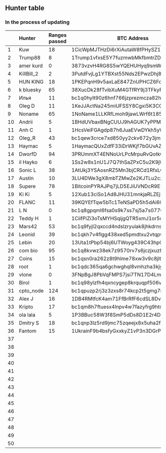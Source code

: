 ## Hunter table
### In the process of updating


|   |  Hunter     | Ranges passed | BTC Address    | Date           |
|---|:------------|---------------|----------------|----------------|
| 1 | Kuw | 18 | 1CicWpMJTHzDi6rXiAutaW8fPHySZ1x2Lw | 27.06.2022 |
| 2 | Trump88 | 8 | 1Trump1vfxsE5Y7fuzmwbMkfbmtrZDa7i | 27.06.2022 |
| 3 | amer kurd | 0 | 3873vzvH4RG8S5wYQEHUHyq9smWg6qwU2r | 27.06.2022 |
| 4 | KillBill_2 | 2 | 3PutdFvjLg1YTBXst55Nds2EPwzDhj8TQL | 27.06.2022 |
| 5 | HUN KING | 18 | 1PKEPqnH9v5axLaE847ZnUPHCZ6FqnPdyH | 27.06.2022 |
| 6 | k bluesky | 65 | 38XucDk28fTvibXuM4GTfRY9j3TFkyFJkW | 27.06.2022 |
| 7 | Илья | 11 | bc1q0hylt90z6hnf766jzprezmcza82hp36d8dzexn | 27.06.2022 |
| 8 | Oleg D | 11 | 1KeJJActNa245miUFSSY8Cgxi5K3CG5qeC | 27.06.2022 |
| 9 | Noname | 65 | 1NoName1LLKRfLmoh9jawLWrf6t185bC7v | 27.06.2022 |
| 10 | Andrii | 5 | 1BHdUVbaxBNgCUUJ9hAGUK7yPPMZRVeGDU | 27.06.2022 |
| 11 | Anh C | 1 | 1HcsVeiFGAgdp87h6JuaEVwDYkh5yW7K4E | 27.06.2022 |
| 12 | Oleg_R | 43 | bc1qew3crce7xd850yy2ckv672y3jmenvdvq0mr5lh | 27.06.2022 |
| 13 | Haymac | 5 | 1HaymacQUxZdfF33iDrWKjf7bGUvAZRTR8 | 27.06.2022 |
| 14 | DworfD | 94 | 3PRUmmXT4ENNoUrLPcMrpuRvQotkCvDENE | 27.06.2022 |
| 15 | il Hayko | 6 | 1Ss2w8s1nU1J7Q7thSaZPxC5u2K9jWA9x | 27.06.2022 |
| 16 | Sonic L | 38 | 1AtUkj3YSAosnRZ5Mn3bjCRCd1RfxLQuDA | 28.06.2022 |
| 17 | Austin | 10 | 3LU4DWe3gX8mbTZMwZe2KJTLu2czMd6b25 | 28.06.2022 |
| 18 | Supere | 78 | 1BitcoinPYRAJPq7jLD5EJiUVNDcR9E1K1 | 28.06.2022 |
| 19 | Ki Ki | 5 | 12Xub13ciSo1Ad8JHU31mnkjaRLZEj9M7W | 28.06.2022 |
| 20 | FLANC | 11 | 39KQYEfTqw5bTc1TeNSaPD5h5dAi6CrNdT | 28.06.2022 |
| 21 | L N | 0 | bc1q8gpqml6fsa0s9k7ss7sj5a7s0770ksh92qwry2 | 28.06.2022 |
| 22 | Teddy H | 1 | 1CiifPiZi3oTsMYHSqijgQTR5xmJ1or5oX | 28.06.2022 |
| 23 | Mars42 | 53 | bc1q9fyjl2qxccd4ndslzryulak8jhkdrnsyy3da0a | 28.06.2022 |
| 24 | Leonid | 39 | bc1qkh7v4flgg438xed5pmdtxu2vtqp063jt3jzd2x | 28.06.2022 |
| 25 | Lebin | 20 | 13Uta1tPbp54bj6UTWoyg439C43hpGQzam | 28.06.2022 |
| 26 | com bio | 95 | bc1q8kvwz38ek7z9570rv7s6jczjxuzfzsf79qjpyl | 28.06.2022 |
| 27 | Coins | 15 | bc1qsn0ra262z8t9hlme78xw3v9c8jltrylehgsfj0 | 28.06.2022 |
| 28 | root | 1 | bc1qdc365qa6gchwghql8vmhzha3kjyjxl3uv3yc2t | 28.06.2022 |
| 29 | vlone | 0 | 3FNpBgJ8PbVqFMPS7jsi7TN17D4LmAV7q5 | 28.06.2022 |
| 30 | Birol | 1 | bc1q98ylzfh4qxncygep8krquqpf506vrfn6jsaw3u | 28.06.2022 |
| 31 | cpto_node | 124 | bc1qpuzp2rj3z3zxs8r74kcp2t5gmg7mv3ty2a5qs8 | 29.06.2022 |
| 32 | Alex J | 16 | 1DB4RMtfcK4am71FfBrRfF6cdSL8DvALQF | 29.06.2022 |
| 33 | Kripto | 17 | bc1qm8h7ftuesx4lnpv4w7fazyfrg9htsn25dd7tzl | 30.06.2022 |
| 34 | ola lala | 5 | 1P3BBuc58W3f8SmP5dDs8D1E2r4DUbhPNR | 30.06.2022 |
| 35 | Dmitry S | 18 | bc1qnp3lz5rd9jmc75zqeejx8x5uha2fa7rxvut2js | 30.06.2022 |
| 36 | Fantom | 15 | 1UkrainF9b4bsfyGxxkyZ1vP3n3DGrPfx | 30.06.2022 |
| 37 |  |  |  | 00.06.2022 |
| 38 |  |  |  | 00.06.2022 |
| 39 |  |  |  | 00.06.2022 |
| 40 |  |  |  | 00.06.2022 |
| 41 |  |  |  | 00.06.2022 |
| 42 |  |  |  | 00.06.2022 |
| 43 |  |  |  | 00.06.2022 |
| 44 |  |  |  | 00.06.2022 |
| 45 |  |  |  | 00.06.2022 |
| 46 |  |  |  | 00.06.2022 |
| 47 |  |  |  | 00.06.2022 |
| 48 |  |  |  | 00.06.2022 |
| 49 |  |  |  | 00.06.2022 |
| 50 |  |  |  | 00.06.2022 |
